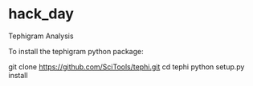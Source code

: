 # hack_day
Tephigram Analysis


To install the tephigram python package:

git clone https://github.com/SciTools/tephi.git
cd tephi
python setup.py install
